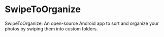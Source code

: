 # SwipeToOrganize
SwipeToOrganize: An open-source Android app to sort and organize your photos by swiping them into custom folders.

